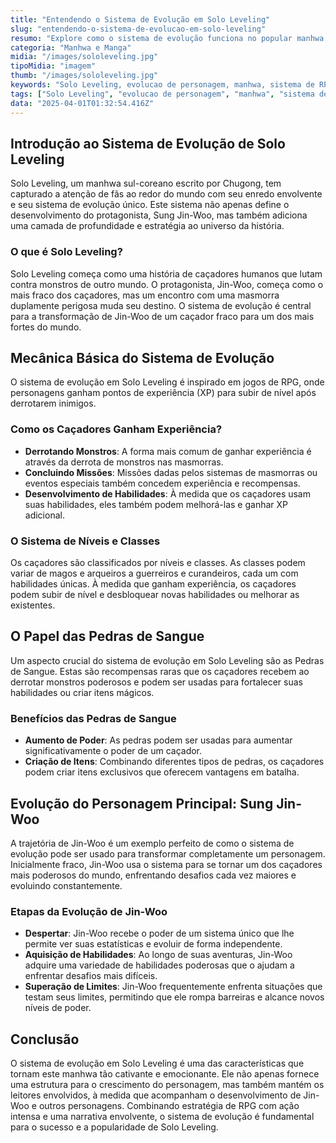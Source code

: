 ```yaml
---
title: "Entendendo o Sistema de Evolução em Solo Leveling"
slug: "entendendo-o-sistema-de-evolucao-em-solo-leveling"
resumo: "Explore como o sistema de evolução funciona no popular manhwa Solo Leveling, detalhando as mecânicas únicas que definem os poderes e o crescimento dos personagens ao longo da história."
categoria: "Manhwa e Manga"
midia: "/images/sololeveling.jpg"
tipoMidia: "imagem"
thumb: "/images/sololeveling.jpg"
keywords: "Solo Leveling, evolucao de personagem, manhwa, sistema de RPG, Sung Jin-Woo, desenvolvimento de personagem, Pedras de Sangue, caçadores"
tags: ["Solo Leveling", "evolucao de personagem", "manhwa", "sistema de RPG", "Sung Jin-Woo", "desenvolvimento de personagem", "Pedras de Sangue", "caçadores"]
data: "2025-04-01T01:32:54.416Z"
---
```


## Introdução ao Sistema de Evolução de Solo Leveling
Solo Leveling, um manhwa sul-coreano escrito por Chugong, tem capturado a atenção de fãs ao redor do mundo com seu enredo envolvente e seu sistema de evolução único. Este sistema não apenas define o desenvolvimento do protagonista, Sung Jin-Woo, mas também adiciona uma camada de profundidade e estratégia ao universo da história.

### O que é Solo Leveling?
Solo Leveling começa como uma história de caçadores humanos que lutam contra monstros de outro mundo. O protagonista, Jin-Woo, começa como o mais fraco dos caçadores, mas um encontro com uma masmorra duplamente perigosa muda seu destino. O sistema de evolução é central para a transformação de Jin-Woo de um caçador fraco para um dos mais fortes do mundo.

## Mecânica Básica do Sistema de Evolução
O sistema de evolução em Solo Leveling é inspirado em jogos de RPG, onde personagens ganham pontos de experiência (XP) para subir de nível após derrotarem inimigos.

### Como os Caçadores Ganham Experiência?
- **Derrotando Monstros**: A forma mais comum de ganhar experiência é através da derrota de monstros nas masmorras.
- **Concluindo Missões**: Missões dadas pelos sistemas de masmorras ou eventos especiais também concedem experiência e recompensas.
- **Desenvolvimento de Habilidades**: À medida que os caçadores usam suas habilidades, eles também podem melhorá-las e ganhar XP adicional.

### O Sistema de Níveis e Classes
Os caçadores são classificados por níveis e classes. As classes podem variar de magos e arqueiros a guerreiros e curandeiros, cada um com habilidades únicas. À medida que ganham experiência, os caçadores podem subir de nível e desbloquear novas habilidades ou melhorar as existentes.

## O Papel das Pedras de Sangue
Um aspecto crucial do sistema de evolução em Solo Leveling são as Pedras de Sangue. Estas são recompensas raras que os caçadores recebem ao derrotar monstros poderosos e podem ser usadas para fortalecer suas habilidades ou criar itens mágicos.

### Benefícios das Pedras de Sangue
- **Aumento de Poder**: As pedras podem ser usadas para aumentar significativamente o poder de um caçador.
- **Criação de Itens**: Combinando diferentes tipos de pedras, os caçadores podem criar itens exclusivos que oferecem vantagens em batalha.

## Evolução do Personagem Principal: Sung Jin-Woo
A trajetória de Jin-Woo é um exemplo perfeito de como o sistema de evolução pode ser usado para transformar completamente um personagem. Inicialmente fraco, Jin-Woo usa o sistema para se tornar um dos caçadores mais poderosos do mundo, enfrentando desafios cada vez maiores e evoluindo constantemente.

### Etapas da Evolução de Jin-Woo
- **Despertar**: Jin-Woo recebe o poder de um sistema único que lhe permite ver suas estatísticas e evoluir de forma independente.
- **Aquisição de Habilidades**: Ao longo de suas aventuras, Jin-Woo adquire uma variedade de habilidades poderosas que o ajudam a enfrentar desafios mais difíceis.
- **Superação de Limites**: Jin-Woo frequentemente enfrenta situações que testam seus limites, permitindo que ele rompa barreiras e alcance novos níveis de poder.

## Conclusão
O sistema de evolução em Solo Leveling é uma das características que tornam este manhwa tão cativante e emocionante. Ele não apenas fornece uma estrutura para o crescimento do personagem, mas também mantém os leitores envolvidos, à medida que acompanham o desenvolvimento de Jin-Woo e outros personagens. Combinando estratégia de RPG com ação intensa e uma narrativa envolvente, o sistema de evolução é fundamental para o sucesso e a popularidade de Solo Leveling.